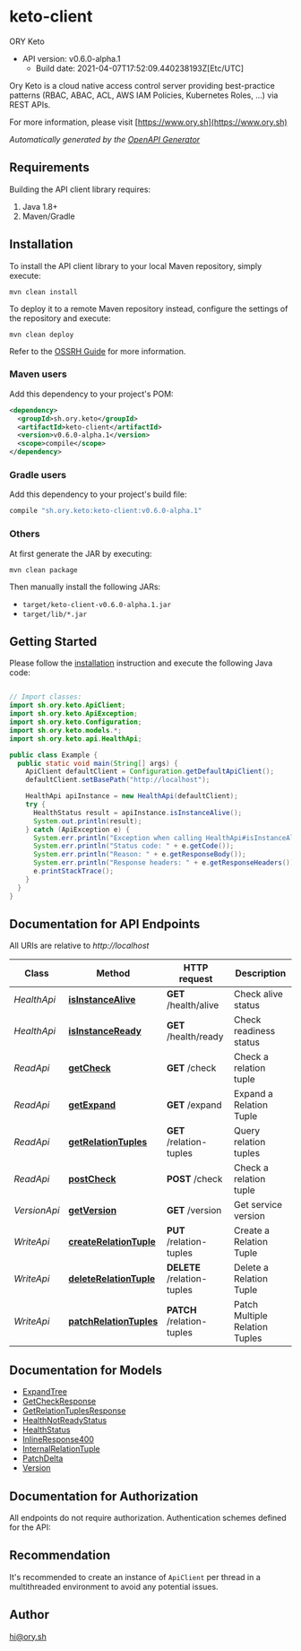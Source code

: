 # keto-client

ORY Keto
- API version: v0.6.0-alpha.1
  - Build date: 2021-04-07T17:52:09.440238193Z[Etc/UTC]

Ory Keto is a cloud native access control server providing best-practice patterns (RBAC, ABAC, ACL, AWS IAM Policies, Kubernetes Roles, ...) via REST APIs.

  For more information, please visit [https://www.ory.sh](https://www.ory.sh)

*Automatically generated by the [OpenAPI Generator](https://openapi-generator.tech)*


## Requirements

Building the API client library requires:
1. Java 1.8+
2. Maven/Gradle

## Installation

To install the API client library to your local Maven repository, simply execute:

```shell
mvn clean install
```

To deploy it to a remote Maven repository instead, configure the settings of the repository and execute:

```shell
mvn clean deploy
```

Refer to the [OSSRH Guide](http://central.sonatype.org/pages/ossrh-guide.html) for more information.

### Maven users

Add this dependency to your project's POM:

```xml
<dependency>
  <groupId>sh.ory.keto</groupId>
  <artifactId>keto-client</artifactId>
  <version>v0.6.0-alpha.1</version>
  <scope>compile</scope>
</dependency>
```

### Gradle users

Add this dependency to your project's build file:

```groovy
compile "sh.ory.keto:keto-client:v0.6.0-alpha.1"
```

### Others

At first generate the JAR by executing:

```shell
mvn clean package
```

Then manually install the following JARs:

* `target/keto-client-v0.6.0-alpha.1.jar`
* `target/lib/*.jar`

## Getting Started

Please follow the [installation](#installation) instruction and execute the following Java code:

```java

// Import classes:
import sh.ory.keto.ApiClient;
import sh.ory.keto.ApiException;
import sh.ory.keto.Configuration;
import sh.ory.keto.models.*;
import sh.ory.keto.api.HealthApi;

public class Example {
  public static void main(String[] args) {
    ApiClient defaultClient = Configuration.getDefaultApiClient();
    defaultClient.setBasePath("http://localhost");

    HealthApi apiInstance = new HealthApi(defaultClient);
    try {
      HealthStatus result = apiInstance.isInstanceAlive();
      System.out.println(result);
    } catch (ApiException e) {
      System.err.println("Exception when calling HealthApi#isInstanceAlive");
      System.err.println("Status code: " + e.getCode());
      System.err.println("Reason: " + e.getResponseBody());
      System.err.println("Response headers: " + e.getResponseHeaders());
      e.printStackTrace();
    }
  }
}

```

## Documentation for API Endpoints

All URIs are relative to *http://localhost*

Class | Method | HTTP request | Description
------------ | ------------- | ------------- | -------------
*HealthApi* | [**isInstanceAlive**](docs/HealthApi.md#isInstanceAlive) | **GET** /health/alive | Check alive status
*HealthApi* | [**isInstanceReady**](docs/HealthApi.md#isInstanceReady) | **GET** /health/ready | Check readiness status
*ReadApi* | [**getCheck**](docs/ReadApi.md#getCheck) | **GET** /check | Check a relation tuple
*ReadApi* | [**getExpand**](docs/ReadApi.md#getExpand) | **GET** /expand | Expand a Relation Tuple
*ReadApi* | [**getRelationTuples**](docs/ReadApi.md#getRelationTuples) | **GET** /relation-tuples | Query relation tuples
*ReadApi* | [**postCheck**](docs/ReadApi.md#postCheck) | **POST** /check | Check a relation tuple
*VersionApi* | [**getVersion**](docs/VersionApi.md#getVersion) | **GET** /version | Get service version
*WriteApi* | [**createRelationTuple**](docs/WriteApi.md#createRelationTuple) | **PUT** /relation-tuples | Create a Relation Tuple
*WriteApi* | [**deleteRelationTuple**](docs/WriteApi.md#deleteRelationTuple) | **DELETE** /relation-tuples | Delete a Relation Tuple
*WriteApi* | [**patchRelationTuples**](docs/WriteApi.md#patchRelationTuples) | **PATCH** /relation-tuples | Patch Multiple Relation Tuples


## Documentation for Models

 - [ExpandTree](docs/ExpandTree.md)
 - [GetCheckResponse](docs/GetCheckResponse.md)
 - [GetRelationTuplesResponse](docs/GetRelationTuplesResponse.md)
 - [HealthNotReadyStatus](docs/HealthNotReadyStatus.md)
 - [HealthStatus](docs/HealthStatus.md)
 - [InlineResponse400](docs/InlineResponse400.md)
 - [InternalRelationTuple](docs/InternalRelationTuple.md)
 - [PatchDelta](docs/PatchDelta.md)
 - [Version](docs/Version.md)


## Documentation for Authorization

All endpoints do not require authorization.
Authentication schemes defined for the API:

## Recommendation

It's recommended to create an instance of `ApiClient` per thread in a multithreaded environment to avoid any potential issues.

## Author

hi@ory.sh

